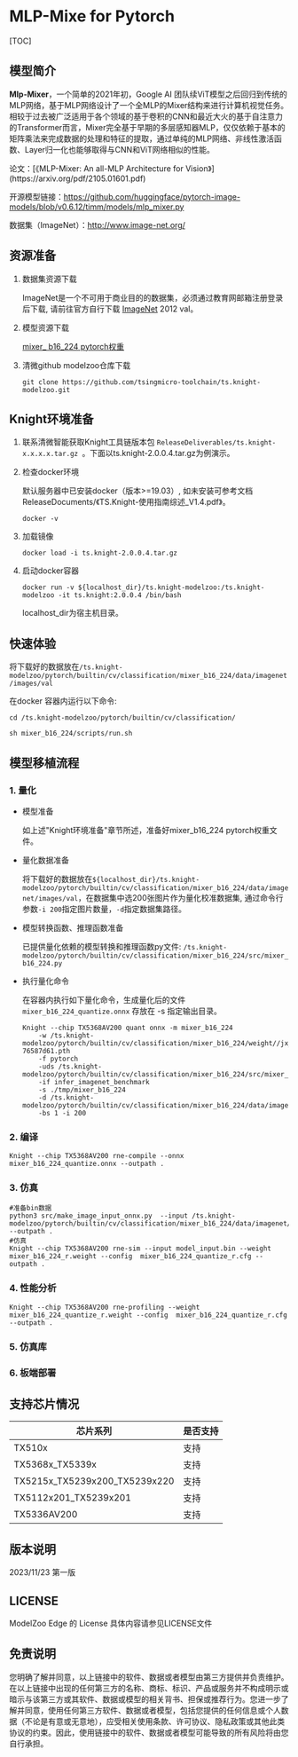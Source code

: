 # MLP-Mixe for Pytorch

<!--命名规则 {model_name}-{dataset}-{framework}-->

[TOC]

## 模型简介

**Mlp-Mixer**，一个简单的2021年初，Google AI 团队续ViT模型之后回归到传统的MLP网络，基于MLP网络设计了一个全MLP的Mixer结构来进行计算机视觉任务。相较于过去被广泛适用于各个领域的基于卷积的CNN和最近大火的基于自注意力的Transformer而言，Mixer完全基于早期的多层感知器MLP，仅仅依赖于基本的矩阵乘法来完成数据的处理和特征的提取，通过单纯的MLP网络、非线性激活函数、Layer归一化也能够取得与CNN和ViT网络相似的性能。

<!--可选-->论文：[《MLP-Mixer: An all-MLP Architecture for Vision》](https://arxiv.org/pdf/2105.01601.pdf)

开源模型链接：https://github.com/huggingface/pytorch-image-models/blob/v0.6.12/timm/models/mlp_mixer.py

数据集（ImageNet）：http://www.image-net.org/

## 资源准备

1. 数据集资源下载

	ImageNet是一个不可用于商业目的的数据集，必须通过教育网邮箱注册登录后下载, 请前往官方自行下载 [ImageNet](http://image-net.org/)  2012 val。

2. 模型资源下载

	[mixer_ b16_224 pytorch权重](https://github.com/rwightman/pytorch-image-models/releases/download/v0.1-vitjx/jx_mixer_b16_224-76587d61.pth)

3. 清微github modelzoo仓库下载

	```git clone https://github.com/tsingmicro-toolchain/ts.knight-modelzoo.git```

## Knight环境准备

1. 联系清微智能获取Knight工具链版本包 ```ReleaseDeliverables/ts.knight-x.x.x.x.tar.gz ```。下面以ts.knight-2.0.0.4.tar.gz为例演示。

2. 检查docker环境

	​默认服务器中已安装docker（版本>=19.03）, 如未安装可参考文档ReleaseDocuments/《TS.Knight-使用指南综述_V1.4.pdf》。
	
	```
	docker -v   
	```

3. 加载镜像
	
	```
	docker load -i ts.knight-2.0.0.4.tar.gz
	```

4. 启动docker容器

	```
	docker run -v ${localhost_dir}/ts.knight-modelzoo:/ts.knight-modelzoo -it ts.knight:2.0.0.4 /bin/bash
	```
	
	localhost_dir为宿主机目录。

## 快速体验
将下载好的数据放在`/ts.knight-modelzoo/pytorch/builtin/cv/classification/mixer_b16_224/data/imagenet/images/val`

在docker 容器内运行以下命令:

```
cd /ts.knight-modelzoo/pytorch/builtin/cv/classification/
```

```
sh mixer_b16_224/scripts/run.sh
```

## 模型移植流程

### 1. 量化

-   模型准备
	
	如上述"Knight环境准备"章节所述，准备好mixer_b16_224 pytorch权重文件。
	

-   量化数据准备

    将下载好的数据放在`${localhost_dir}/ts.knight-modelzoo/pytorch/builtin/cv/classification/mixer_b16_224/data/imagenet/images/val`，在数据集中选200张图片作为量化校准数据集, 通过命令行参数```-i 200```指定图片数量，```-d```指定数据集路径。

-   模型转换函数、推理函数准备
	
	已提供量化依赖的模型转换和推理函数py文件: ```/ts.knight-modelzoo/pytorch/builtin/cv/classification/mixer_b16_224/src/mixer_b16_224.py```

-   执行量化命令

	在容器内执行如下量化命令，生成量化后的文件 `mixer_b16_224_quantize.onnx` 存放在 -s 指定输出目录。

    	Knight --chip TX5368AV200 quant onnx -m mixer_b16_224
    		-w /ts.knight-modelzoo/pytorch/builtin/cv/classification/mixer_b16_224/weight//jx_mixer_b16_224-76587d61.pth 
    		-f pytorch 
    		-uds /ts.knight-modelzoo/pytorch/builtin/cv/classification/mixer_b16_224/src/mixer_b16_224.py 
    		-if infer_imagenet_benchmark 
			-s ./tmp/mixer_b16_224 
    		-d /ts.knight-modelzoo/pytorch/builtin/cv/classification/mixer_b16_224/data/imagenet/images/val 
    		-bs 1 -i 200


### 2. 编译


    Knight --chip TX5368AV200 rne-compile --onnx mixer_b16_224_quantize.onnx --outpath .


### 3. 仿真

    #准备bin数据
    python3 src/make_image_input_onnx.py  --input /ts.knight-modelzoo/pytorch/builtin/cv/classification/mixer_b16_224/data/imagenet/images/val/n07749582 --outpath .
    #仿真
    Knight --chip TX5368AV200 rne-sim --input model_input.bin --weight mixer_b16_224_r.weight --config  mixer_b16_224_quantize_r.cfg --outpath .

### 4. 性能分析

```
Knight --chip TX5368AV200 rne-profiling --weight mixer_b16_224_quantize_r.weight --config  mixer_b16_224_quantize_r.cfg --outpath .
```

### 5. 仿真库

### 6. 板端部署



## 支持芯片情况

| 芯片系列                                          | 是否支持 |
| ------------------------------------------------ | ------- |
| TX510x                                           | 支持     |
| TX5368x_TX5339x                                  | 支持     |
| TX5215x_TX5239x200_TX5239x220 | 支持     |
| TX5112x201_TX5239x201                            | 支持     |
| TX5336AV200                                      | 支持     |



## 版本说明

2023/11/23  第一版



## LICENSE

ModelZoo Edge 的 License 具体内容请参见LICENSE文件

## 免责说明

您明确了解并同意，以上链接中的软件、数据或者模型由第三方提供并负责维护。在以上链接中出现的任何第三方的名称、商标、标识、产品或服务并不构成明示或暗示与该第三方或其软件、数据或模型的相关背书、担保或推荐行为。您进一步了解并同意，使用任何第三方软件、数据或者模型，包括您提供的任何信息或个人数据（不论是有意或无意地），应受相关使用条款、许可协议、隐私政策或其他此类协议的约束。因此，使用链接中的软件、数据或者模型可能导致的所有风险将由您自行承担。



